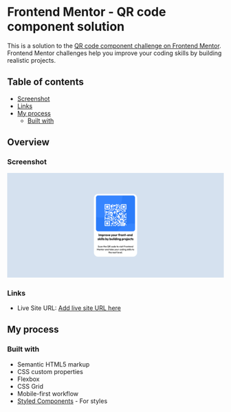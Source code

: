 # Frontend Mentor - QR code component solution

This is a solution to the [QR code component challenge on Frontend Mentor](https://www.frontendmentor.io/challenges/qr-code-component-iux_sIO_H). Frontend Mentor challenges help you improve your coding skills by building realistic projects. 

## Table of contents

  - [Screenshot](#screenshot)
  - [Links](#links)
- [My process](#my-process)
  - [Built with](#built-with)


## Overview

### Screenshot

![](./images/Screenshot%202023-03-29%20at%2020-51-36%20Frontend%20Mentor%20QR%20code%20component.png)


### Links

- Live Site URL: [Add live site URL here](qr-code-challenge-n80ujbbtv-geo-m69.vercel.app)

## My process

### Built with

- Semantic HTML5 markup
- CSS custom properties
- Flexbox
- CSS Grid
- Mobile-first workflow
- [Styled Components](https://styled-components.com/) - For styles
